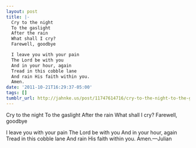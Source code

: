```yaml
---
layout: post
title: |-
  Cry to the night
  To the gaslight
  After the rain
  What shall I cry?
  Farewell, goodbye

  I leave you with your pain
  The Lord be with you
  And in your hour, again
  Tread in this cobble lane
  And rain His faith within you.
  Amen.
date: '2011-10-21T16:29:37-05:00'
tags: []
tumblr_url: http://jahnke.us/post/11747614716/cry-to-the-night-to-the-gaslight-after-the-rain
---
```

Cry to the night
To the gaslight
After the rain
What shall I cry?
Farewell, goodbye

I leave you with your pain
The Lord be with you
And in your hour, again
Tread in this cobble lane
And rain His faith within you.
Amen.—Julian
